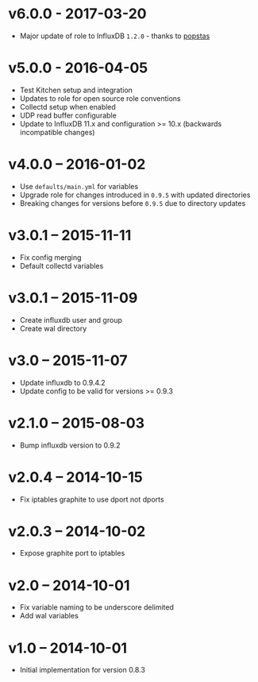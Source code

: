 # v6.0.0 - 2017-03-20

* Major update of role to InfluxDB `1.2.0` - thanks to [popstas](https://github.com/popstas)

# v5.0.0 - 2016-04-05

* Test Kitchen setup and integration
* Updates to role for open source role conventions
* Collectd setup when enabled
* UDP read buffer configurable
* Update to InfluxDB 11.x and configuration >= 10.x (backwards incompatible changes)

# v4.0.0 – 2016-01-02

* Use `defaults/main.yml` for variables
* Upgrade role for changes introduced in `0.9.5` with updated directories
* Breaking changes for versions before `0.9.5` due to directory updates

# v3.0.1 – 2015-11-11

* Fix config merging
* Default collectd variables

# v3.0.1 – 2015-11-09

* Create influxdb user and group
* Create wal directory

# v3.0 – 2015-11-07

* Update influxdb to 0.9.4.2
* Update config to be valid for versions >= 0.9.3

# v2.1.0 – 2015-08-03

* Bump influxdb version to 0.9.2

# v2.0.4 – 2014-10-15

* Fix iptables graphite to use dport not dports

# v2.0.3 – 2014-10-02

* Expose graphite port to iptables

# v2.0 – 2014-10-01

* Fix variable naming to be underscore delimited
* Add wal variables

# v1.0 – 2014-10-01

* Initial implementation for version 0.8.3
